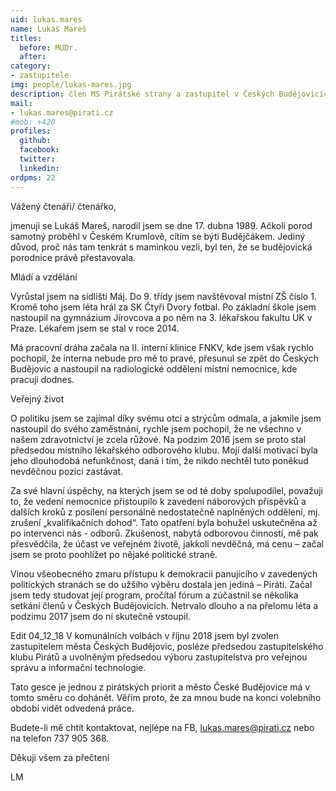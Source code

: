 ```yaml
---
uid: lukas.mares
name: Lukáš Mareš
titles:
  before: MUDr.
  after:
category:
- zastupitele
img: people/lukas-mares.jpg
description: člen MS Pirátské strany a zastupitel v Českých Budějovicích
mail:
- lukas.mares@pirati.cz
#mob: +420
profiles:
  github:
  facebook:				
  twitter:
  linkedin:
ordpms: 22 
---
```


Vážený čtenáři/ čtenářko,

jmenuji se Lukáš Mareš, narodil jsem se dne 17. dubna 1989. Ačkoli porod samotný proběhl v Českém Krumlově, cítím se býti Budějčákem. Jediný důvod, proč nás tam tenkrát s maminkou vezli, byl ten, že se budějovická porodnice právě přestavovala.

Mládí a vzdělání

Vyrůstal jsem na sídlišti Máj. Do 9. třídy jsem navštěvoval místní ZŠ číslo 1. Kromě toho jsem léta hrál za SK Čtyři Dvory fotbal. Po základní škole jsem nastoupil na gymnázium Jírovcova a po něm na 3. lékařskou fakultu UK v Praze. Lékařem jsem se stal v roce 2014.

Má pracovní dráha začala na II. interní klinice FNKV, kde jsem však rychlo pochopil, že interna nebude pro mě to pravé, přesunul se zpět do Českých Budějovic a nastoupil na radiologické oddělení místní nemocnice, kde pracuji dodnes.

Veřejný život

O politiku jsem se zajímal díky svému otci a strýcům odmala, a jakmile jsem nastoupil do svého zaměstnání, rychle jsem pochopil, že ne všechno v našem zdravotnictví je zcela růžové. Na podzim 2016 jsem se proto stal předsedou místního lékařského odborového klubu. Mojí další motivací byla jeho dlouhodobá nefunkčnost, daná i tím, že nikdo nechtěl tuto poněkud nevděčnou pozici zastávat.

Za své hlavní úspěchy, na kterých jsem se od té doby spolupodílel, považuji to, že vedení nemocnice přistoupilo k zavedení náborových příspěvků a dalších kroků z posílení personálně nedostatečně naplněných oddělení, mj. zrušení „kvalifikačních dohod“. Tato opatření byla bohužel uskutečněna až po intervenci nás - odborů. Zkušenost, nabytá odborovou činností, mě pak přesvědčila, že účast ve veřejném životě, jakkoli nevděčná, má cenu – začal jsem se proto poohlížet po nějaké politické straně.

Vinou všeobecného zmaru přístupu k demokracii panujícího v zavedených politických stranách se do užšího výběru dostala jen jediná – Piráti. Začal jsem tedy studovat její program, pročítal fórum a zúčastnil se několika setkání členů v Českých Budějovicích. Netrvalo dlouho a na přelomu léta a podzimu 2017 jsem do ní skutečně vstoupil.

Edit 04_12_18 V komunálních volbách v říjnu 2018 jsem byl zvolen zastupitelem města Českých Budějovic, posléze předsedou zastupitelského klubu Pirátů a uvolněným předsedou výboru zastupitelstva pro veřejnou správu a informační technologie.

Tato gesce je jednou z pirátských priorit a město České Budějovice má v tomto směru co dohánět. Věřím proto, že za mnou bude na konci volebního období vidět odvedená práce.

Budete-li mě chtít kontaktovat, nejlépe na FB, lukas.mares@pirati.cz nebo na telefon 737 905 368.

Děkuji všem za přečtení

LM